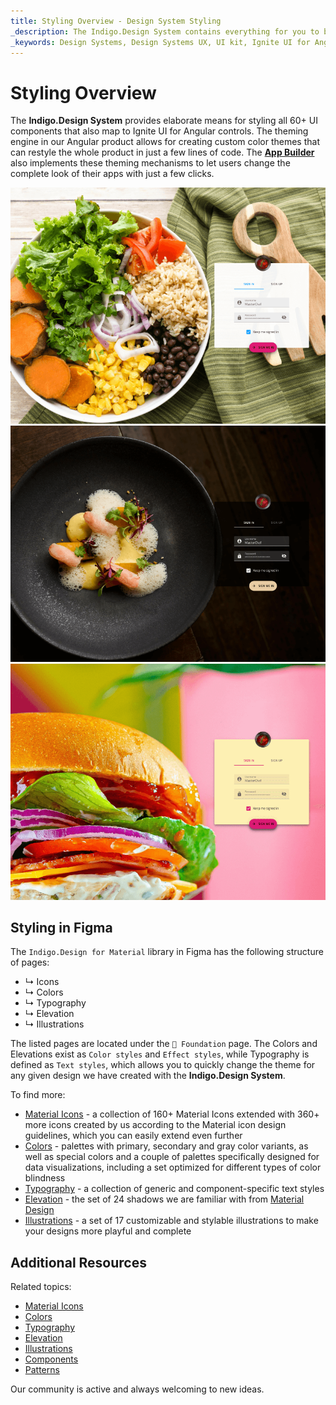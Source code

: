 ```yaml
---
title: Styling Overview - Design System Styling
_description: The Indigo.Design System contains everything for you to be able to define themes for both Components and Patterns.
_keywords: Design Systems, Design Systems UX, UI kit, Ignite UI for Angular, Angular, Angular Design System, Design Kits for Angular, Figma, Figma to Angular, Export code from Figma, Figma HTML, Figma to HTML, Figma UI kits
---
```


# Styling Overview

The **Indigo.Design System** provides elaborate means for styling all 60+ UI components that also map to Ignite UI for Angular controls. The theming engine in our Angular product allows for creating custom color themes that can restyle the whole product in just a few lines of code. The [**App Builder**](https://www.appbuilder.dev/platform) also implements these theming mechanisms to let users change the complete look of their apps with just a few clicks.

<img class="responsive-img" src="../images/theme_overview_default.png" srcset="../images/theme_overview_default@2x.png 2x" />
<div class="divider--half"></div>
<img class="responsive-img" src="../images/theme_overview_dark.png" srcset="../images/theme_overview_dark@2x.png 2x" />
<div class="divider--half"></div>
<img class="responsive-img" src="../images/theme_overview_vibrant.png" srcset="../images/theme_overview_vibrant@2x.png 2x" />
<div class="divider--half"></div>

## Styling in Figma

The `Indigo.Design for Material` library in Figma has the following structure of pages:

- ↳ Icons
- ↳ Colors
- ↳ Typography
- ↳ Elevation
- ↳ Illustrations

The listed pages are located under the `🧱 Foundation` page. Тhe Colors and Elevations exist as `Color styles` and `Effect styles`, while Typography is defined as `Text styles`, which allows you to quickly change the theme for any given design we have created with the **Indigo.Design System**.

To find more:

- [Material Icons](material-icons.md) - a collection of 160+ Material Icons extended with 360+ more icons created by us according to the Material icon design guidelines, which you can easily extend even further
- [Colors](colors.md) - palettes with primary, secondary and gray color variants, as well as special colors and a couple of palettes specifically designed for data visualizations, including a set optimized for different types of color blindness 
- [Typography](typography.md) - a collection of generic and component-specific text styles
- [Elevation](elevation.md) - the set of 24 shadows we are familiar with from [Material Design](https://material.io/design/environment/elevation.html)
- [Illustrations](illustrations.md) - a set of 17 customizable and stylable illustrations to make your designs more playful and complete

## Additional Resources

Related topics:

- [Material Icons](material-icons.md)
- [Colors](colors.md)
- [Typography](typography.md)
- [Elevation](elevation.md)
- [Illustrations](illustrations.md)
- [Components](../components/components-overview.md)
- [Patterns](../patterns/patterns-overview.md)

Our community is active and always welcoming to new ideas.
